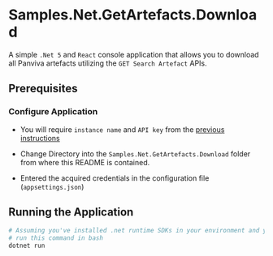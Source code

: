 # Samples.Net.GetArtefacts.Download

A simple `.Net 5` and `React` console application that allows you to download all Panviva artefacts utilizing the `GET Search Artefact` APIs.

## Prerequisites

### Configure Application

- You will require `instance name` and `API key` from the [previous instructions](../README.md#how-to-get-credentials)

- Change Directory into the `Samples.Net.GetArtefacts.Download` folder from where this README is contained.

- Entered the acquired credentials in the configuration file (`appsettings.json`)

## Running the Application

```bash
# Assuming you've installed .net runtime SDKs in your environment and you are in correct directory
# run this command in bash
dotnet run
```
